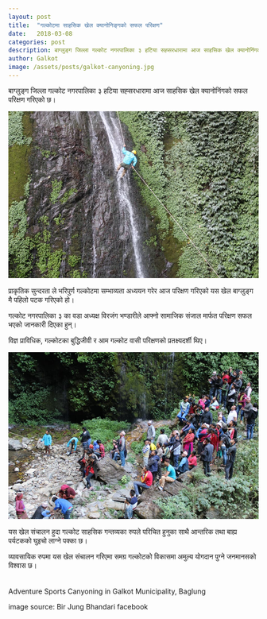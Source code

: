 ```yaml
---
layout: post
title:  "गल्कोटमा साहसिक खेल क्यानोनिङ्गको सफल परिक्षण"
date:   2018-03-08
categories: post
description: बाग्लुङ्ग जिल्ला गल्कोट नगरपालिका ३ हटिया सह्सरधारामा आज साहसिक खेल क्यानोनिंगको सफल परिक्षण गरिएको छ। ...| Canyoning Adventure Sports in Galkot Municipality Baglung
author: Galkot
image: /assets/posts/galkot-canyoning.jpg
---
```



बाग्लुङ्ग जिल्ला गल्कोट नगरपालिका ३ हटिया सह्सरधारामा आज साहसिक खेल क्यानोनिंगको सफल परिक्षण गरिएको छ।

<img src="/assets/posts/galkot-canyoning.jpg" alt="canyoning in galkot Municipality baglung">
<br>

प्राकृतिक सुन्दरता ले भरिपुर्ण गल्कोटमा सम्भाव्यता अध्ययन गरेर आज परिक्षण गरिएको यस खेल बाग्लुङ्ग मै पहिलो पटक गरिएको हो।


गल्कोट नगरपालिका ३ का वडा अध्यक्ष विरजंग भण्डारीले आफ्नो सामाजिक संजाल मार्फत परिक्षण सफल भएको जानकारी दिएका हुन्।

विज्ञ प्राविधिक, गल्कोटका बुद्धिजीवी र आम गल्कोट वासी परिक्षणको प्रतक्ष्यदर्शी थिए।

<img src="/assets/posts/canyong.jpg" alt="canyoning in galkot Municipality baglung">
<br>

यस खेल संचालन हुदा गल्कोट साहसिक गन्तव्यका रुपले परिचित हुनुका साथै आन्तरिक तथा बाह्य पर्यटकको घुइचो लाग्ने पक्का छ। 



व्यावसायिक रुपमा यस खेल संचालन गरिएमा समग्र गल्कोटको विकासमा अमुल्य योगदान पुग्ने जनमानसको विश्वास छ।
<br><br><br>
Adventure Sports Canyoning in Galkot Municipality, Baglung

image source: Bir Jung Bhandari facebook